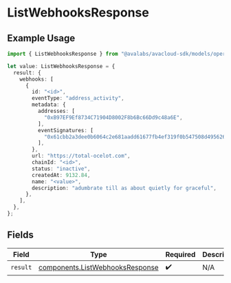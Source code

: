 # ListWebhooksResponse

## Example Usage

```typescript
import { ListWebhooksResponse } from "@avalabs/avacloud-sdk/models/operations";

let value: ListWebhooksResponse = {
  result: {
    webhooks: [
      {
        id: "<id>",
        eventType: "address_activity",
        metadata: {
          addresses: [
            "0xB97EF9Ef8734C71904D8002F8b6Bc66Dd9c48a6E",
          ],
          eventSignatures: [
            "0x61cbb2a3dee0b6064c2e681aadd61677fb4ef319f0b547508d495626f5a62f64",
          ],
        },
        url: "https://total-ocelot.com",
        chainId: "<id>",
        status: "inactive",
        createdAt: 9132.84,
        name: "<value>",
        description: "adumbrate till as about quietly for graceful",
      },
    ],
  },
};
```

## Fields

| Field                                                                              | Type                                                                               | Required                                                                           | Description                                                                        |
| ---------------------------------------------------------------------------------- | ---------------------------------------------------------------------------------- | ---------------------------------------------------------------------------------- | ---------------------------------------------------------------------------------- |
| `result`                                                                           | [components.ListWebhooksResponse](../../models/components/listwebhooksresponse.md) | :heavy_check_mark:                                                                 | N/A                                                                                |